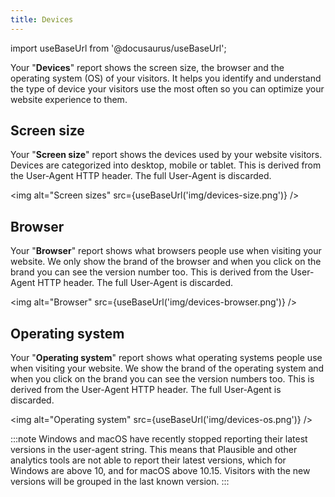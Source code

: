 ```yaml
---
title: Devices
---
```


import useBaseUrl from '@docusaurus/useBaseUrl';

Your "**Devices**" report shows the screen size, the browser and the operating system (OS) of your visitors. It helps you identify and understand the type of device your visitors use the most often so you can optimize your website experience to them.
	
## Screen size

Your "**Screen size**" report shows the devices used by your website visitors. Devices are categorized into desktop, mobile or tablet. This is derived from the User-Agent HTTP header. The full User-Agent is discarded.

<img alt="Screen sizes" src={useBaseUrl('img/devices-size.png')} />

## Browser

Your "**Browser**" report shows what browsers people use when visiting your website. We only show the brand of the browser and when you click on the brand you can see the version number too. This is derived from the User-Agent HTTP header. The full User-Agent is discarded.

<img alt="Browser" src={useBaseUrl('img/devices-browser.png')} />

## Operating system

Your "**Operating system**" report shows what operating systems people use when visiting your website. We show the brand of the operating system and when you click on the brand you can see the version numbers too. This is derived from the User-Agent HTTP header. The full User-Agent is discarded.

<img alt="Operating system" src={useBaseUrl('img/devices-os.png')} />

:::note
Windows and macOS have recently stopped reporting their latest versions in the user-agent string. This means that Plausible and other analytics tools are not able to report their latest versions, which for Windows are above 10, and for macOS above 10.15. Visitors with the new versions will be grouped in the last known version.
:::
